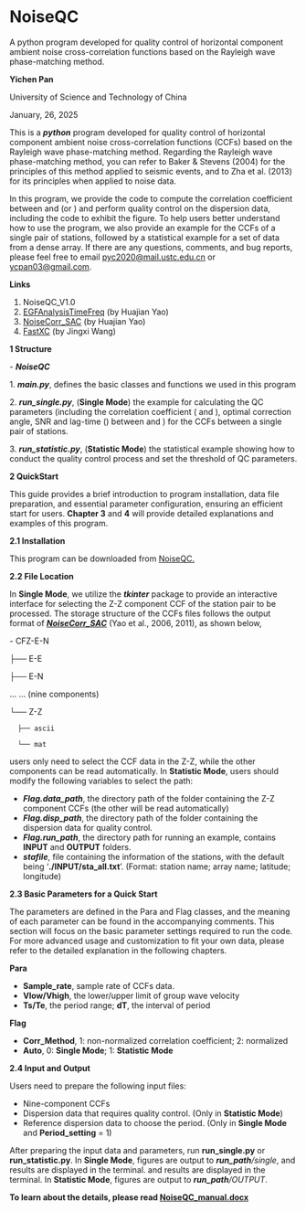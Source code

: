 # NoiseQC
A python program developed for quality control of horizontal component ambient noise cross-correlation functions based on the Rayleigh wave phase-matching method.

**Yichen Pan**

University of Science and Technology of China

January, 26, 2025

This is a **_python_** program developed for quality control of horizontal component ambient noise cross-correlation functions (CCFs) based on the Rayleigh wave phase-matching method. Regarding the Rayleigh wave phase-matching method, you can refer to Baker & Stevens (2004) for the principles of this method applied to seismic events, and to Zha et al. (2013) for its principles when applied to noise data. 

In this program, we provide the code to compute the correlation coefficient between and (or ) and perform quality control on the dispersion data, including the code to exhibit the figure. To help users better understand how to use the program, we also provide an example for the CCFs of a single pair of stations, followed by a statistical example for a set of data from a dense array. If there are any questions, comments, and bug reports, please feel free to email [pyc2020@mail.ustc.edu.cn](mailto:pyc2020@mail.ustc.edu.cn) or [ycpan03@gmail.com](mailto:ycpan03@gmail.com).



**Links**

1. NoiseQC_V1.0
2. [EGFAnalysisTimeFreq](https://yaolab.ustc.edu.cn/_upload/tpl/10/f0/4336/template4336/pdf/EGFAnalysisTimeFreq_version_2015.zip) (by Huajian Yao)
3. [NoiseCorr_SAC](https://yaolab.ustc.edu.cn/_upload/tpl/10/f0/4336/template4336/pdf/NoiseCorr_2016Jul_v4_2.zip) (by Huajian Yao)
4. [FastXC](https://github.com/wangkingh/FastXC) (by Jingxi Wang)

**1 Structure**

\- **_NoiseQC_**

1\. **_main.py_**, defines the basic classes and functions we used in this program

2\. **_run_single.py_**, (**Single Mode**) the example for calculating the QC parameters (including the correlation coefficient ( and ), optimal correction angle, SNR and lag-time () between and ) for the CCFs between a single pair of stations.

3\. **_run_statistic.py_**, (**Statistic Mode**) the statistical example showing how to conduct the quality control process and set the threshold of QC parameters.

**2 QuickStart**

This guide provides a brief introduction to program installation, data file preparation, and essential parameter configuration, ensuring an efficient start for users. **Chapter 3** and **4** will provide detailed explanations and examples of this program.

**2.1 Installation**

This program can be downloaded from [NoiseQC.](https://github.com/Ycpan-seis/NoiseQC)

**2.2 File Location**

In **Single Mode**, we utilize the **_tkinter_** package to provide an interactive interface for selecting the Z-Z component CCF of the station pair to be processed. The storage structure of the CCFs files follows the output format of [**_NoiseCorr_SAC_**](https://yaolab.ustc.edu.cn/_upload/tpl/10/f0/4336/template4336/pdf/NoiseCorr_2016Jul_v4_2.zip) (Yao et al., 2006, 2011), as shown below,

\- CFZ-E-N

  ├── E-E

  ├── E-N

  … … (nine components)

  └── Z-Z

      ├── ascii

      └── mat
users only need to select the CCF data in the Z-Z, while the other components can be read automatically.
In **Statistic Mode**, users should modify the following variables to select the path:

- **_Flag.data_path_**, the directory path of the folder containing the Z-Z component CCFs (the other will be read automatically)
- **_Flag.disp_path_**, the directory path of the folder containing the dispersion data for quality control.
- **_Flag.run_path_**, the directory path for running an example, contains **INPUT** and **OUTPUT** folders.
- **_stafile_**, file containing the information of the stations, with the default being ‘**./INPUT/sta_all.txt**’. (Format: station name; array name; latitude; longitude)

**2.3 Basic Parameters for a Quick Start**

The parameters are defined in the Para and Flag classes, and the meaning of each parameter can be found in the accompanying comments. This section will focus on the basic parameter settings required to run the code. For more advanced usage and customization to fit your own data, please refer to the detailed explanation in the following chapters.

**Para**

- **Sample_rate**, sample rate of CCFs data.
- **Vlow/Vhigh**, the lower/upper limit of group wave velocity
- **Ts/Te**, the period range; **dT**, the interval of period

**Flag**

- **Corr_Method**, 1: non-normalized correlation coefficient; 2: normalized
- **Auto**, 0: **Single Mode**; 1: **Statistic Mode**

**2.4 Input and Output**

Users need to prepare the following input files:

- Nine-component CCFs
- Dispersion data that requires quality control. (Only in **Statistic Mode**)
- Reference dispersion data to choose the period. (Only in **Single Mode** and **Period_setting** \= 1)

After preparing the input data and parameters, run **run_single.py** or **run_statistic.py**. In **Single Mode**, figures are output to **_run_path_**_/single_, and results are displayed in the terminal. and results are displayed in the terminal. In **Statistic Mode**, figures are output to **_run_path_**_/OUTPUT_.

<b>To learn about the details, please read [NoiseQC_manual.docx](https://github.com/Ycpan-seis/NoiseQC/blob/main/NoiseQC_manual.docx)</b>
